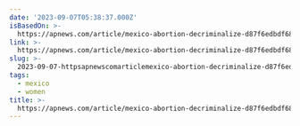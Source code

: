 ```yaml
---
date: '2023-09-07T05:38:37.000Z'
isBasedOn: >-
  https://apnews.com/article/mexico-abortion-decriminalize-d87f6edbdf68c2e6c8f5700b3afd15de?taid=64f8de160336bb000175f417
link: >-
  https://apnews.com/article/mexico-abortion-decriminalize-d87f6edbdf68c2e6c8f5700b3afd15de?taid=64f8de160336bb000175f417
slug: >-
  2023-09-07-httpsapnewscomarticlemexico-abortion-decriminalize-d87f6edbdf68c2e6c8f5700b3afd15detaid64f8de160336bb000175f417
tags:
  - mexico
  - women
title: >-
  https://apnews.com/article/mexico-abortion-decriminalize-d87f6edbdf68c2e6c8f5700b3afd15de?taid=64f8de160336bb000175f417
---
```


